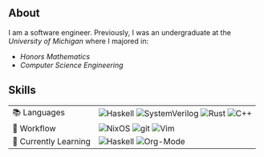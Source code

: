 ## About

I am a software engineer. Previously, I was an undergraduate at the *University of Michigan* where I majored in:
 * *Honors Mathematics* 
 * *Computer Science Engineering* 


## Skills

<div align="center">

<table>
  <tr>
    <td>📚 Languages</td>
     <td>
      <img src="https://img.shields.io/badge/-Haskell-5D4F85?logo=Haskell&logoColor=white" alt="Haskell"/>
      <img src="https://img.shields.io/badge/-SystemVerilog-27147A?logo=velog&logoColor=white" alt="SystemVerilog"/>
      <img src="https://img.shields.io/badge/-Rust-000000?logo=Rust&logoColor=white" alt="Rust"/> 
      <img src="https://img.shields.io/badge/C%2B%2B-00599C?logo=c%2B%2B&logoColor=white" alt="C++"/> 
      <!-- <img src="https://img.shields.io/badge/python-3670A0?logo=python&logoColor=ffdd54" alt="Python"/> -->
     </td>
  </tr>
  <tr>
    <td>🔨 Workflow</td>
    <td>
      <img src="https://img.shields.io/badge/NixOS-5277C3?logo=nixos&logoColor=fff" alt="NixOS"/> 
      <img src="https://img.shields.io/badge/-Git-F05032?logo=git&logoColor=white" alt="git"/> 
      <img src="https://img.shields.io/badge/Vim-%2311AB00.svg?logo=vim&logoColor=white" alt="Vim"/> 
      <!-- <img src="https://img.shields.io/badge/Xcode-007ACC?logo=Xcode&logoColor=white" alt="Xcode"/> -->
    </td>
    </tr>
  <tr>
    <td>🤖 Currently Learning</td>
    <td>
      <img src="https://img.shields.io/badge/-Tidal Cycles-5D4F85?logo=Haskell&logoColor=white" alt="Haskell"/>
      <img src="https://img.shields.io/badge/-Org Mode-7EA395?logo=gunicorn&logocolor=white" alt="Org-Mode"/> 
     </td>
  </tr>
</table>

  
</div>

##
